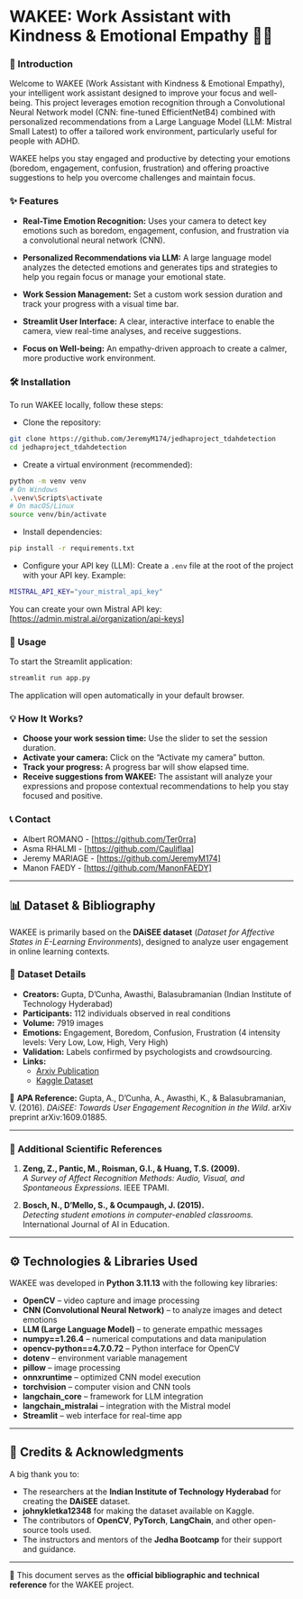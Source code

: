 
# **WAKEE: Work Assistant with Kindness & Emotional Empathy 🧠🤗**

### 🚀 Introduction
Welcome to WAKEE (Work Assistant with Kindness & Emotional Empathy), your intelligent work assistant designed to improve your focus and well-being. This project leverages emotion recognition through a Convolutional Neural Network model (CNN: fine-tuned EfficientNetB4) combined with personalized recommendations from a Large Language Model (LLM: Mistral Small Latest) to offer a tailored work environment, particularly useful for people with ADHD.

WAKEE helps you stay engaged and productive by detecting your emotions (boredom, engagement, confusion, frustration) and offering proactive suggestions to help you overcome challenges and maintain focus.

### ✨ Features
- **Real-Time Emotion Recognition:** Uses your camera to detect key emotions such as boredom, engagement, confusion, and frustration via a convolutional neural network (CNN).

- **Personalized Recommendations via LLM:** A large language model analyzes the detected emotions and generates tips and strategies to help you regain focus or manage your emotional state.

- **Work Session Management:** Set a custom work session duration and track your progress with a visual time bar.

- **Streamlit User Interface:** A clear, interactive interface to enable the camera, view real-time analyses, and receive suggestions.

- **Focus on Well-being:** An empathy-driven approach to create a calmer, more productive work environment.

### 🛠️ Installation
To run WAKEE locally, follow these steps:

- Clone the repository:
```bash
git clone https://github.com/JeremyM174/jedhaproject_tdahdetection
cd jedhaproject_tdahdetection
```

- Create a virtual environment (recommended):
```bash
python -m venv venv
# On Windows
.\venv\Scripts\activate
# On macOS/Linux
source venv/bin/activate
```

- Install dependencies:
```bash
pip install -r requirements.txt
```

- Configure your API key (LLM):
Create a `.env` file at the root of the project with your API key.
Example:
```bash
MISTRAL_API_KEY="your_mistral_api_key"
```
You can create your own Mistral API key: [https://admin.mistral.ai/organization/api-keys]

### 🚀 Usage
To start the Streamlit application:
```bash
streamlit run app.py
```

The application will open automatically in your default browser.

### 💡 How It Works?
- **Choose your work session time:** Use the slider to set the session duration.
- **Activate your camera:** Click on the “Activate my camera” button.
- **Track your progress:** A progress bar will show elapsed time.
- **Receive suggestions from WAKEE:** The assistant will analyze your expressions and propose contextual recommendations to help you stay focused and positive.


### 📞 Contact
- Albert ROMANO - [https://github.com/Ter0rra]
- Asma RHALMI - [https://github.com/Cauliflaa]
- Jeremy MARIAGE - [https://github.com/JeremyM174]
- Manon FAEDY - [https://github.com/ManonFAEDY]

---

## 📊 Dataset & Bibliography

WAKEE is primarily based on the **DAiSEE dataset** (*Dataset for Affective States in E-Learning Environments*), designed to analyze user engagement in online learning contexts.

### 🧾 Dataset Details
- **Creators:** Gupta, D’Cunha, Awasthi, Balasubramanian (Indian Institute of Technology Hyderabad)  
- **Participants:** 112 individuals observed in real conditions  
- **Volume:** 7919 images  
- **Emotions:** Engagement, Boredom, Confusion, Frustration (4 intensity levels: Very Low, Low, High, Very High)  
- **Validation:** Labels confirmed by psychologists and crowdsourcing.  
- **Links:**  
  - [Arxiv Publication](https://arxiv.org/abs/1609.01885)  
  - [Kaggle Dataset](https://www.kaggle.com/datasets/johnykletka12348/daiseecvproject)  

📖 **APA Reference:** Gupta, A., D’Cunha, A., Awasthi, K., & Balasubramanian, V. (2016). *DAiSEE: Towards User Engagement Recognition in the Wild*. arXiv preprint arXiv:1609.01885.

---

### 🧠 Additional Scientific References
1. **Zeng, Z., Pantic, M., Roisman, G.I., & Huang, T.S. (2009).**  
   *A Survey of Affect Recognition Methods: Audio, Visual, and Spontaneous Expressions.* IEEE TPAMI.

2. **Bosch, N., D’Mello, S., & Ocumpaugh, J. (2015).**  
   *Detecting student emotions in computer-enabled classrooms.* International Journal of AI in Education.


---

## ⚙️ Technologies & Libraries Used

WAKEE was developed in **Python 3.11.13** with the following key libraries:

- **OpenCV** – video capture and image processing
- **CNN (Convolutional Neural Network)** – to analyze images and detect emotions
- **LLM (Large Language Model)** – to generate empathic messages
- **numpy==1.26.4** – numerical computations and data manipulation
- **opencv-python==4.7.0.72** – Python interface for OpenCV
- **dotenv** – environment variable management
- **pillow** – image processing
- **onnxruntime** – optimized CNN model execution
- **torchvision** – computer vision and CNN tools
- **langchain_core** – framework for LLM integration
- **langchain_mistralai** – integration with the Mistral model
- **Streamlit** – web interface for real-time app 

---

## 🙏 Credits & Acknowledgments

A big thank you to:
- The researchers at the **Indian Institute of Technology Hyderabad** for creating the **DAiSEE** dataset.  
- **johnykletka12348** for making the dataset available on Kaggle.  
- The contributors of **OpenCV**, **PyTorch**, **LangChain**, and other open-source tools used.  
- The instructors and mentors of the **Jedha Bootcamp** for their support and guidance.

---

📌 This document serves as the **official bibliographic and technical reference** for the WAKEE project.
